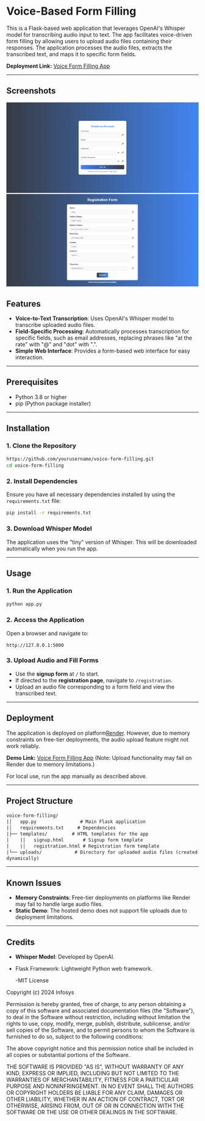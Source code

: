 # Voice-Based Form Filling 

This is a Flask-based web application that leverages OpenAI's Whisper model for transcribing audio input to text. The app facilitates voice-driven form filling by allowing users to upload audio files containing their responses. The application processes the audio files, extracts the transcribed text, and maps it to specific form fields.

**Deployment Link:** [Voice Form Filling App](https://voice-form-filling.onrender.com)

---
## Screenshots
![Screenshot 1](https://github.com/c-ityscape/voice-form-filling/blob/main/Screenshot%202024-12-26%20134247.png)
![Screenshot 2](https://github.com/c-ityscape/voice-form-filling/blob/main/Screenshot%202024-12-26%20140759.png)

## Features
- **Voice-to-Text Transcription**: Uses OpenAI's Whisper model to transcribe uploaded audio files.
- **Field-Specific Processing**: Automatically processes transcription for specific fields, such as email addresses, replacing phrases like "at the rate" with "@" and "dot" with ".".
- **Simple Web Interface**: Provides a form-based web interface for easy interaction.

---

## Prerequisites
- Python 3.8 or higher
- pip (Python package installer)

---

## Installation

### 1. Clone the Repository
```bash
https://github.com/yourusername/voice-form-filling.git
cd voice-form-filling
```

### 2. Install Dependencies
Ensure you have all necessary dependencies installed by using the `requirements.txt` file:
```bash
pip install -r requirements.txt
```

### 3. Download Whisper Model
The application uses the "tiny" version of Whisper. This will be downloaded automatically when you run the app.

---

## Usage

### 1. Run the Application
```bash
python app.py
```

### 2. Access the Application
Open a browser and navigate to:
```
http://127.0.0.1:5000
```

### 3. Upload Audio and Fill Forms
- Use the **signup form** at `/` to start.
- If directed to the **registration page**, navigate to `/registration`.
- Upload an audio file corresponding to a form field and view the transcribed text.

---

## Deployment
The application is deployed on platform[Render](https://render.com). However, due to memory constraints on free-tier deployments, the audio upload feature might not work reliably.

**Demo Link:** [Voice Form Filling App](https://voice-form-filling.onrender.com)
(Note: Upload functionality may fail on Render due to memory limitations.)

For local use, run the app manually as described above.

---

## Project Structure
```
voice-form-filling/
|│   app.py                # Main Flask application
|│   requirements.txt     # Dependencies
|├── templates/         # HTML templates for the app
|    |│   signup.html       # Signup form template
|    |│   registration.html # Registration form template
|└── uploads/            # Directory for uploaded audio files (created dynamically)
```

---

## Known Issues
- **Memory Constraints**: Free-tier deployments on platforms like Render may fail to handle large audio files.
- **Static Demo**: The hosted demo does not support file uploads due to deployment limitations.

---

## Credits
- **Whisper Model**: Developed by OpenAI.
- Flask Framework: Lightweight Python web framework.

  -MIT License

Copyright (c) 2024 Infosys

Permission is hereby granted, free of charge, to any person obtaining a copy
of this software and associated documentation files (the "Software"), to deal
in the Software without restriction, including without limitation the rights
to use, copy, modify, merge, publish, distribute, sublicense, and/or sell
copies of the Software, and to permit persons to whom the Software is
furnished to do so, subject to the following conditions:

The above copyright notice and this permission notice shall be included in
all copies or substantial portions of the Software.

THE SOFTWARE IS PROVIDED "AS IS", WITHOUT WARRANTY OF ANY KIND, EXPRESS OR
IMPLIED, INCLUDING BUT NOT LIMITED TO THE WARRANTIES OF MERCHANTABILITY,
FITNESS FOR A PARTICULAR PURPOSE AND NONINFRINGEMENT. IN NO EVENT SHALL THE
AUTHORS OR COPYRIGHT HOLDERS BE LIABLE FOR ANY CLAIM, DAMAGES OR OTHER
LIABILITY, WHETHER IN AN ACTION OF CONTRACT, TORT OR OTHERWISE, ARISING FROM,
OUT OF OR IN CONNECTION WITH THE SOFTWARE OR THE USE OR OTHER DEALINGS IN
THE SOFTWARE.


